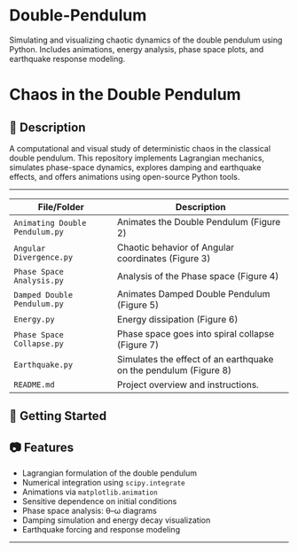 # Double-Pendulum
Simulating and visualizing chaotic dynamics of the double pendulum using Python. Includes animations, energy analysis, phase space plots, and earthquake response modeling.

# Chaos in the Double Pendulum

## 🧪 Description
A computational and visual study of deterministic chaos in the classical double pendulum. This repository implements Lagrangian mechanics, simulates phase-space dynamics, explores damping and earthquake effects, and offers animations using open-source Python tools.

---
| File/Folder                  | Description |
|-----------------------------|-------------|
| `Animating Double Pendulum.py`    | Animates the Double Pendulum (Figure 2) |
| `Angular Divergence.py` | Chaotic behavior of Angular coordinates (Figure 3) |
| `Phase Space Analysis.py`               | Analysis of the Phase space (Figure 4) |
| `Damped Double Pendulum.py`                       | Animates Damped Double Pendulum (Figure 5) |
| `Energy.py`                    | Energy dissipation (Figure 6) |
| `Phase Space Collapse.py`                    | Phase space goes into spiral collapse (Figure 7) |
| `Earthquake.py`                           |Simulates the effect of an earthquake on the pendulum (Figure 8)|
| `README.md`                              | Project overview and instructions. |



## 🚀 Getting Started

## 📷 Features
- Lagrangian formulation of the double pendulum
- Numerical integration using `scipy.integrate`
- Animations via `matplotlib.animation`
- Sensitive dependence on initial conditions
- Phase space analysis: θ–ω diagrams
- Damping simulation and energy decay visualization
- Earthquake forcing and response modeling

---
